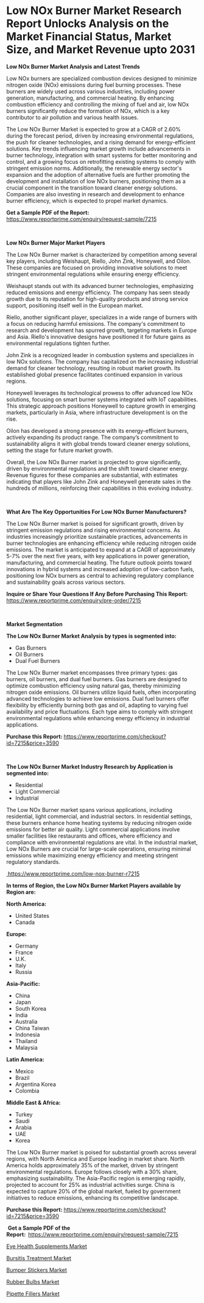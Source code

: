 <p><h1>Low NOx Burner Market Research Report Unlocks Analysis on the Market Financial Status, Market Size, and Market Revenue upto 2031</h1></p><p><strong>Low NOx Burner Market Analysis and Latest Trends</strong></p>
<p><p>Low NOx burners are specialized combustion devices designed to minimize nitrogen oxide (NOx) emissions during fuel burning processes. These burners are widely used across various industries, including power generation, manufacturing, and commercial heating. By enhancing combustion efficiency and controlling the mixing of fuel and air, low NOx burners significantly reduce the formation of NOx, which is a key contributor to air pollution and various health issues.</p><p>The Low NOx Burner Market is expected to grow at a CAGR of 2.60% during the forecast period, driven by increasing environmental regulations, the push for cleaner technologies, and a rising demand for energy-efficient solutions. Key trends influencing market growth include advancements in burner technology, integration with smart systems for better monitoring and control, and a growing focus on retrofitting existing systems to comply with stringent emission norms. Additionally, the renewable energy sector's expansion and the adoption of alternative fuels are further promoting the development and installation of low NOx burners, positioning them as a crucial component in the transition toward cleaner energy solutions. Companies are also investing in research and development to enhance burner efficiency, which is expected to propel market dynamics.</p></p>
<p><strong>Get a Sample PDF of the Report:&nbsp;</strong> <a href="https://www.reportprime.com/enquiry/request-sample/7215">https://www.reportprime.com/enquiry/request-sample/7215</a></p>
<p>&nbsp;</p>
<p><strong>Low NOx Burner Major Market Players</strong></p>
<p><p>The Low NOx Burner market is characterized by competition among several key players, including Weishaupt, Riello, John Zink, Honeywell, and Oilon. These companies are focused on providing innovative solutions to meet stringent environmental regulations while ensuring energy efficiency.</p><p>Weishaupt stands out with its advanced burner technologies, emphasizing reduced emissions and energy efficiency. The company has seen steady growth due to its reputation for high-quality products and strong service support, positioning itself well in the European market.</p><p>Riello, another significant player, specializes in a wide range of burners with a focus on reducing harmful emissions. The company's commitment to research and development has spurred growth, targeting markets in Europe and Asia. Riello's innovative designs have positioned it for future gains as environmental regulations tighten further.</p><p>John Zink is a recognized leader in combustion systems and specializes in low NOx solutions. The company has capitalized on the increasing industrial demand for cleaner technology, resulting in robust market growth. Its established global presence facilitates continued expansion in various regions.</p><p>Honeywell leverages its technological prowess to offer advanced low NOx solutions, focusing on smart burner systems integrated with IoT capabilities. This strategic approach positions Honeywell to capture growth in emerging markets, particularly in Asia, where infrastructure development is on the rise.</p><p>Oilon has developed a strong presence with its energy-efficient burners, actively expanding its product range. The company’s commitment to sustainability aligns it with global trends toward cleaner energy solutions, setting the stage for future market growth.</p><p>Overall, the Low NOx Burner market is projected to grow significantly, driven by environmental regulations and the shift toward cleaner energy. Revenue figures for these companies are substantial, with estimates indicating that players like John Zink and Honeywell generate sales in the hundreds of millions, reinforcing their capabilities in this evolving industry.</p></p>
<p>&nbsp;</p>
<p><strong>What Are The Key Opportunities For Low NOx Burner Manufacturers?</strong></p>
<p><p>The Low NOx Burner market is poised for significant growth, driven by stringent emission regulations and rising environmental concerns. As industries increasingly prioritize sustainable practices, advancements in burner technologies are enhancing efficiency while reducing nitrogen oxide emissions. The market is anticipated to expand at a CAGR of approximately 5-7% over the next five years, with key applications in power generation, manufacturing, and commercial heating. The future outlook points toward innovations in hybrid systems and increased adoption of low-carbon fuels, positioning low NOx burners as central to achieving regulatory compliance and sustainability goals across various sectors.</p></p>
<p><strong>Inquire or Share Your Questions If Any Before Purchasing This Report:</strong> <a href="https://www.reportprime.com/enquiry/pre-order/7215">https://www.reportprime.com/enquiry/pre-order/7215</a></p>
<p>&nbsp;</p>
<p><strong>Market Segmentation</strong></p>
<p><strong>The Low NOx Burner Market Analysis by types is segmented into:</strong></p>
<p><ul><li>Gas Burners</li><li>Oil Burners</li><li>Dual Fuel Burners</li></ul></p>
<p><p>The Low NOx Burner market encompasses three primary types: gas burners, oil burners, and dual fuel burners. Gas burners are designed to optimize combustion efficiency using natural gas, thereby minimizing nitrogen oxide emissions. Oil burners utilize liquid fuels, often incorporating advanced technologies to achieve low emissions. Dual fuel burners offer flexibility by efficiently burning both gas and oil, adapting to varying fuel availability and price fluctuations. Each type aims to comply with stringent environmental regulations while enhancing energy efficiency in industrial applications.</p></p>
<p><strong>Purchase this Report:&nbsp;</strong><a href="https://www.reportprime.com/checkout?id=7215&price=3590">https://www.reportprime.com/checkout?id=7215&price=3590</a></p>
<p>&nbsp;</p>
<p><strong>The Low NOx Burner Market Industry Research by Application is segmented into:</strong></p>
<p><ul><li>Residential</li><li>Light Commercial</li><li>Industrial</li></ul></p>
<p><p>The Low NOx Burner market spans various applications, including residential, light commercial, and industrial sectors. In residential settings, these burners enhance home heating systems by reducing nitrogen oxide emissions for better air quality. Light commercial applications involve smaller facilities like restaurants and offices, where efficiency and compliance with environmental regulations are vital. In the industrial market, Low NOx Burners are crucial for large-scale operations, ensuring minimal emissions while maximizing energy efficiency and meeting stringent regulatory standards.</p></p>
<p><a href="https://www.reportprime.com/low-nox-burner-r7215">&nbsp;https://www.reportprime.com/low-nox-burner-r7215</a></p>
<p><strong>In terms of Region, the Low NOx Burner Market Players available by Region are:</strong></p>
<p>
    <p> <strong> North America: </strong>
        <ul>
            <li>United States</li>
            <li>Canada</li>
        </ul>
        </p> 
    <p> <strong> Europe: </strong>
        <ul>
            <li>Germany</li>
            <li>France</li>
            <li>U.K.</li>
            <li>Italy</li>
            <li>Russia</li>
        </ul>
        </p> 
    <p> <strong> Asia-Pacific: </strong>
        <ul>
            <li>China</li>
            <li>Japan</li>
            <li>South Korea</li>
            <li>India</li>
            <li>Australia</li>
            <li>China Taiwan</li>
            <li>Indonesia</li>
            <li>Thailand</li>
            <li>Malaysia</li>
        </ul>
        </p> 
    <p> <strong> Latin America: </strong>
        <ul>
            <li>Mexico</li>
            <li>Brazil</li>
            <li>Argentina Korea</li>
            <li>Colombia</li>
        </ul>
        </p> 
    <p> <strong> Middle East & Africa: </strong>
        <ul>
            <li>Turkey</li>
            <li>Saudi</li>
            <li>Arabia</li>
            <li>UAE</li>
            <li>Korea</li>
        </ul>
    </p>
    </p>
<p><p>The Low NOx Burner market is poised for substantial growth across several regions, with North America and Europe leading in market share. North America holds approximately 35% of the market, driven by stringent environmental regulations. Europe follows closely with a 30% share, emphasizing sustainability. The Asia-Pacific region is emerging rapidly, projected to account for 25% as industrial activities surge. China is expected to capture 20% of the global market, fueled by government initiatives to reduce emissions, enhancing its competitive landscape.</p></p>
<p><strong>Purchase this Report: </strong><a href="https://www.reportprime.com/checkout?id=7215&price=3590">https://www.reportprime.com/checkout?id=7215&price=3590</a></p>
<p>&nbsp;<strong>Get a Sample PDF of the Report:&nbsp;&nbsp;</strong><a href="https://www.reportprime.com/enquiry/request-sample/7215">https://www.reportprime.com/enquiry/request-sample/7215</a></p>
<p><strong></strong></p>
<p><p><a href="https://www.linkedin.com/pulse/comprehensive-look-product-type-lutein-zeaxanthinantioxidantsomega-3-snlae?trackingId=9r9U696MQa6WLVNK4MZhsQ%3D%3D">Eye Health Supplements Market</a></p><p><a href="https://medium.com/@bernadette.james576/bursitis-treatment-market-a-global-and-regional-analysis-focus-on-region-country-level-04de947eb456">Bursitis Treatment Market</a></p><p><a href="https://medium.com/@bernadette.james576/bumper-stickers-market-trends-and-regional-insights-forecasted-for-period-from-2024-to-2031-9bbd80184026">Bumper Stickers Market</a></p><p><a href="https://issuu.com/reportprime-2/docs/rubber-bulbs-market-size-2030.pptx_b79db1fd5019d4">Rubber Bulbs Market</a></p><p><a href="https://issuu.com/reportprime-2/docs/pipette-fillers-market-size-2030.pp_d29dc46c018ed6">Pipette Fillers Market</a></p></p>